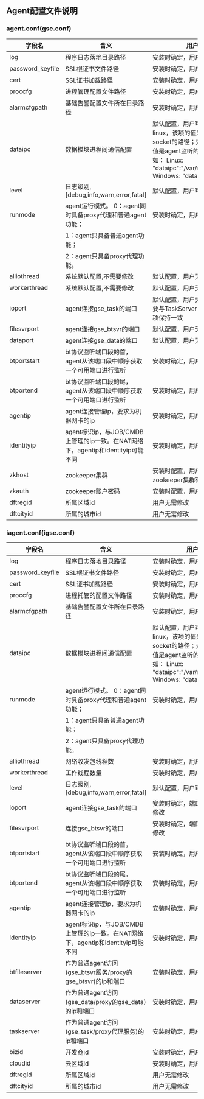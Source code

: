 ## Agent配置文件说明
### agent.conf(gse.conf)

| 字段名           | 含义                     | 用户修改指引        |
|------------------|--------------------------|-----------------------|
| log              | 程序日志落地目录路径        | 安装时确定，用户可以修改  |
| password_keyfile | SSL根证书文件路径          | 安装时确定，用户无需修改    |
| cert             | SSL证书加载路径            | 安装时确定，用户无需修改    |
| proccfg          | 进程管理配置文件路径        | 安装时确定，用户无需修改   |
| alarmcfgpath     | 基础告警配置文件所在目录路径 | 安装时确定，用户无需修改   |
| dataipc          | 数据模块进程间通信配置   | 默认配置，用户可以修改。 对于linux，该项的值是agent创建domain socket的路径；对于window，该项的值是agent监听的端口的字符串。例如： Linux: "dataipc":"/var/run/ipc.state.report", Windows: "dataipc":"47000", |
| level            | 日志级别, [debug,info,warn,error,fatal] | 默认配置，用户可以修改  |
| runmode          | agent运行模式。 0：agent同时具备proxy代理和普通agent功能；| 安装时确定，用户无需修改 |
|                  | 1：agent只具备普通agent功能；|  |
|                  | 2：agent只具备proxy代理功能。|  |
| alliothread      | 系统默认配置,不需要修改     | 默认配置，用户无需修改 |
| workerthread     | 系统默认配置,不需要修改     | 默认配置，用户无需修改 |
| ioport           | agent连接gse_task的端口         | 默认配置，用户无需修改。如需修改需要与TaskServer 和 proxy 中的该配置项保持一致    |
| filesvrport      | agent连接gse_btsvr的端口   | 默认配置，用户无需修改 |
| dataport         | agent连接gse_data的端口    | 默认配置，用户无需修改 |
| btportstart      | bt协议监听端口段的首，agent从该端口段中顺序获取一个可用端口进行监听 | 安装时确定，用户可以修改 |
| btportend        | bt协议监听端口段的尾，agent从该端口段中顺序获取一个可用端口进行监听 | 安装时确定，用户可以修改 |
| agentip          | agent连接管理ip，要求为机器网卡的ip | 安装时确定，用户可以修改     |
| identityip       | agent标识ip，与JOB/CMDB上管理的ip一致。在NAT网络下，agentip和identityip可能不同 | 安装时确定，用户可以修改  |
| zkhost           | zookeeper集群     | 安装时配置，用户无需修改，zookeeper集群有变化时修改该配置  |
| zkauth           | zookeeper账户密码 | 安装时配置，用户无需修改 |
| dftregid         | 所属区域id        | 用户无需修改  |
| dftcityid        | 所属的城市id      | 用户无需修改  |

### iagent.conf(igse.conf)

| 字段名           | 含义                        | 用户修改指引       |
|------------------|----------------------------|----------------------------|
| log              | 程序日志落地目录路径          | 安装时确定，用户可以修改 |
| password_keyfile | SSL根证书文件路径             | 安装时确定，用户无需修改 |
| cert             | SSL证书加载路径              | 安装时确定，用户无需修改 |
| proccfg          | 进程托管的配置文件路径        | 安装时确定，用户无需修改 |
| alarmcfgpath     | 基础告警配置文件所在目录路径   | 安装时确定，用户无需修改 |
| dataipc          | 数据模块进程间通信配置        | 默认配置，用户可以修改。 对于linux，该项的值是agent创建domain socket的路径；对于window，该项的值是agent监听的端口的字符串。例如： Linux: "dataipc":"/var/run/ipc.state.report", Windows: "dataipc":"47000", |
| runmode          | agent运行模式。 0：agent同时具备proxy代理和普通agent功能；| 安装时确定，用户无需修改   |
|                  | 1：agent只具备普通agent功能； |    |
|                  | 2：agent只具备proxy代理功能。 |    |
| alliothread      | 网络收发包线程数             | 安装时确定，用户无需修改 |
| workerthread     | 工作线程数量                 | 安装时确定，用户无需修改 |
| level            | 日志级别, [debug,info,warn,error,fatal]     | 默认配置，用户可以修改 |
| ioport           | agent连接gse_task的端口     | 安装时确定，端口不冲突的情况下无需修改 |
| filesvrport      | 连接gse_btsvr的端口    | 安装时确定，端口不冲突的情况下无需修改 |
| btportstart      | bt协议监听端口段的首，agent从该端口段中顺序获取一个可用端口进行监听 | 安装时确定，用户可以修改 |
| btportend        | bt协议监听端口段的尾，agent从该端口段中顺序获取一个可用端口进行监听 | 安装时确定，用户可以修改 |
| agentip          | agent连接管理ip，要求为机器网卡的ip   | 安装时确定，用户可以修改 |
| identityip       | agent标识ip，与JOB/CMDB上管理的ip一致。在NAT网络下，agentip和identityip可能不同      | 安装时确定，用户可以修改 |
| btfileserver     | 作为普通agent访问(gse_btsvr服务/proxy的gse_btsvr)的ip和端口     | 安装时确定，用户可以修改  |
| dataserver       | 作为普通agent访问(gse_data/proxy的gse_data)的ip和端口   | 安装时确定，用户可以修改  |
| taskserver       | 作为普通agent访问(gse_task/proxy代理服务)的ip和端口          | 安装时确定，用户可以修改  |
| bizid            | 开发商id         | 安装时确定，用户无需修改 |
| cloudid          | 云区域id         | 安装时确定，用户无需修改  |
| dftregid         | 所属区域id       | 用户无需修改   |
| dftcityid        | 所属的城市id     | 用户无需修改  |
